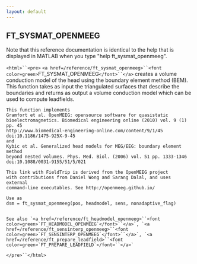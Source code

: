 ```yaml
---
layout: default
---
```


##  FT_SYSMAT_OPENMEEG

Note that this reference documentation is identical to the help that is displayed in MATLAB when you type "help ft_sysmat_openmeeg".

`<html>``<pre>`
    `<a href=/reference/ft_sysmat_openmeeg>``<font color=green>`FT_SYSMAT_OPENMEEG`</font>``</a>` creates a volume conduction model of the
    head using the boundary element method (BEM). This function takes
    as input the triangulated surfaces that describe the boundaries and
    returns as output a volume conduction model which can be used to
    compute leadfields.
 
    This function implements
    Gramfort et al. OpenMEEG: opensource software for quasistatic
    bioelectromagnetics. Biomedical engineering online (2010) vol. 9 (1) pp. 45
    http://www.biomedical-engineering-online.com/content/9/1/45
    doi:10.1186/1475-925X-9-45
    and
    Kybic et al. Generalized head models for MEG/EEG: boundary element method
    beyond nested volumes. Phys. Med. Biol. (2006) vol. 51 pp. 1333-1346
    doi:10.1088/0031-9155/51/5/021
 
    This link with FieldTrip is derived from the OpenMEEG project
    with contributions from Daniel Wong and Sarang Dalal, and uses external
    command-line executables. See http://openmeeg.github.io/
 
    Use as
    dsm = ft_sysmat_openmeeg(pos, headmodel, sens, nonadaptive_flag)
 
 
    See also `<a href=/reference/ft_headmodel_openmeeg>``<font color=green>`FT_HEADMODEL_OPENMEEG`</font>``</a>`, `<a href=/reference/ft_sensinterp_openmeeg>``<font color=green>`FT_SENSINTERP_OPENMEEG`</font>``</a>`, `<a href=/reference/ft_prepare_leadfield>``<font color=green>`FT_PREPARE_LEADFIELD`</font>``</a>`
`</pre>``</html>`

